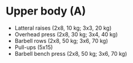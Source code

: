 # Upper body (A)
* Latteral raises (2x8, 10 kg; 3x3, 20 kg)
* Overhead press (2x8, 30 kg; 3x4, 40 kg)
* Barbell rows (2x8, 50 kg; 3x6, 70 kg)
* Pull-ups (5x15)
* Barbell bench press (2x8, 50 kg; 3x6, 70 kg)
